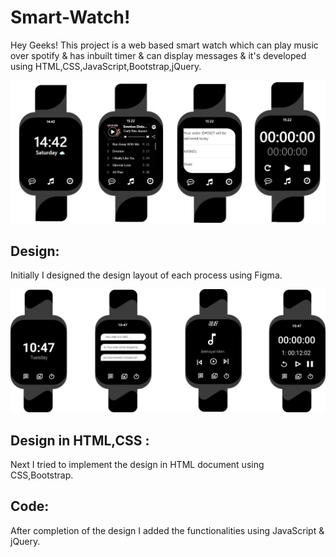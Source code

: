 # Smart-Watch!

Hey Geeks! This project is a web based smart watch which can play music over spotify & has inbuilt timer & can display messages & it's developed using HTML,CSS,JavaScript,Bootstrap,jQuery.

![enter image description here](https://github.com/Md-Mudassir/SmartWatch/blob/master/img/wat-horz.jpg)

## Design:
Initially I designed the design layout of each process using Figma. 

![enter image description here](https://github.com/Md-Mudassir/SmartWatch/blob/master/img/designpro.jpg)

## Design in HTML,CSS :
Next I tried to implement the design in HTML document using CSS,Bootstrap.

## Code:
After completion of the design I added the functionalities using JavaScript & jQuery.
